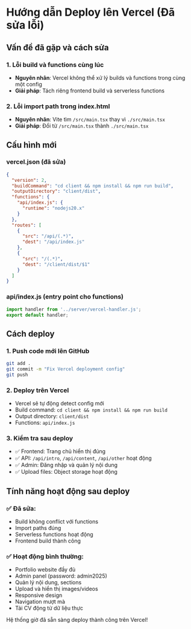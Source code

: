 # Hướng dẫn Deploy lên Vercel (Đã sửa lỗi)

## Vấn đề đã gặp và cách sửa

### 1. Lỗi build và functions cùng lúc
- **Nguyên nhân**: Vercel không thể xử lý builds và functions trong cùng một config
- **Giải pháp**: Tách riêng frontend build và serverless functions

### 2. Lỗi import path trong index.html
- **Nguyên nhân**: Vite tìm `/src/main.tsx` thay vì `./src/main.tsx`
- **Giải pháp**: Đổi từ `/src/main.tsx` thành `./src/main.tsx`

## Cấu hình mới

### vercel.json (đã sửa)
```json
{
  "version": 2,
  "buildCommand": "cd client && npm install && npm run build",
  "outputDirectory": "client/dist",
  "functions": {
    "api/index.js": {
      "runtime": "nodejs20.x"
    }
  },
  "routes": [
    {
      "src": "/api/(.*)",
      "dest": "/api/index.js"
    },
    {
      "src": "/(.*)",
      "dest": "/client/dist/$1"
    }
  ]
}
```

### api/index.js (entry point cho functions)
```javascript
import handler from '../server/vercel-handler.js';
export default handler;
```

## Cách deploy

### 1. Push code mới lên GitHub
```bash
git add .
git commit -m "Fix Vercel deployment config"
git push
```

### 2. Deploy trên Vercel
- Vercel sẽ tự động detect config mới
- Build command: `cd client && npm install && npm run build`
- Output directory: `client/dist`
- Functions: `api/index.js`

### 3. Kiểm tra sau deploy
- ✅ Frontend: Trang chủ hiển thị đúng
- ✅ API: `/api/intro`, `/api/content`, `/api/other` hoạt động
- ✅ Admin: Đăng nhập và quản lý nội dung
- ✅ Upload files: Object storage hoạt động

## Tính năng hoạt động sau deploy

### ✅ Đã sửa:
- Build không conflict với functions
- Import paths đúng
- Serverless functions hoạt động
- Frontend build thành công

### ✅ Hoạt động bình thường:
- Portfolio website đầy đủ
- Admin panel (password: admin2025)
- Quản lý nội dung, sections
- Upload và hiển thị images/videos
- Responsive design
- Navigation mượt mà
- Tải CV động từ dữ liệu thực

Hệ thống giờ đã sẵn sàng deploy thành công trên Vercel!